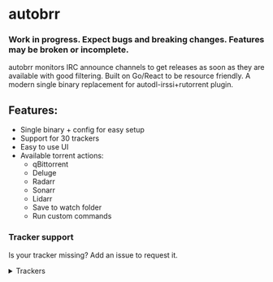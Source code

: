 # autobrr

### Work in progress. Expect bugs and breaking changes. Features may be broken or incomplete.

autobrr monitors IRC announce channels to get releases as soon as they are available with good filtering. Built on Go/React to be resource friendly. A modern single binary replacement for autodl-irssi+rutorrent plugin.

## Features:

* Single binary + config for easy setup
* Support for 30 trackers
* Easy to use UI
* Available torrent actions:
  * qBittorrent
  * Deluge
  * Radarr
  * Sonarr
  * Lidarr
  * Save to watch folder
  * Run custom commands

### Tracker support

Is your tracker missing? Add an issue to request it.

<details>
  <summary>Trackers</summary>

  * AlphaRatio
  * AnimeBytes
  * BeyondHD
  * BTN
  * DanishBytes
  * DigitalCore
  * EMP
  * FileList
  * GazelleGames
  * HDB
  * HD-Torrents
  * IPTorrents
  * MyAnonamouse
  * Milkie
  * MoreThanTV
  * Nebulance
  * Norbits
  * Orpheus
  * PTP
  * RED
  * RevolutionTT
  * Superbits
  * TorrentBytes
  * TorrentDay
  * TorrentDB
  * TorrentLeech
  * TorrentNetwork
  * TorrentSeeds
  * TorrentSyndikat
  * TranceTraffic
  * UHDBits
</details>